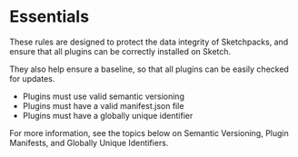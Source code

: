 # Essentials

These rules are designed to protect the data integrity of Sketchpacks, and ensure that all plugins can be correctly installed on Sketch.

They also help ensure a baseline, so that all plugins can be easily checked for updates.

* Plugins must use valid semantic versioning
* Plugins must have a valid manifest.json file
* Plugins must have a globally unique identifier

For more information, see the topics below on Semantic Versioning, Plugin Manifests, and Globally Unique Identifiers.

